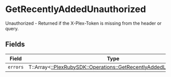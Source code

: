# GetRecentlyAddedUnauthorized

Unauthorized - Returned if the X-Plex-Token is missing from the header or query.


## Fields

| Field                                                                                                                          | Type                                                                                                                           | Required                                                                                                                       | Description                                                                                                                    |
| ------------------------------------------------------------------------------------------------------------------------------ | ------------------------------------------------------------------------------------------------------------------------------ | ------------------------------------------------------------------------------------------------------------------------------ | ------------------------------------------------------------------------------------------------------------------------------ |
| `errors`                                                                                                                       | T::Array<[::PlexRubySDK::Operations::GetRecentlyAddedLibraryErrors](../../models/operations/getrecentlyaddedlibraryerrors.md)> | :heavy_minus_sign:                                                                                                             | N/A                                                                                                                            |